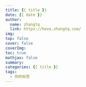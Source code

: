 ```yaml
---
title: {{ title }}
date: {{ date }}
author: 
  name: zhangtq
  link: https://hexo.zhangtq.com/
img: 
top: false
cover: false
coverImg: 
toc: true
mathjax: false
summary: 
categories: {{ title }}
tags:
  - 你的标签 
---
```


<!--more--> 
